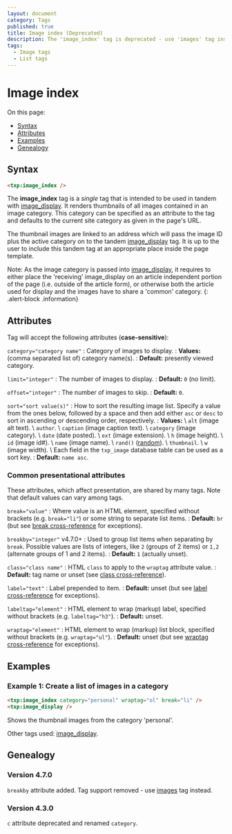 ```yaml
---
layout: document
category: Tags
published: true
title: Image index (Deprecated)
description: The 'image_index' tag is deprecated - use 'images' tag instead.
tags:
  - Image tags
  - List tags
---
```


# Image index

On this page:

* [Syntax](#syntax)
* [Attributes](#attributes)
* [Examples](#examples)
* [Genealogy](#genealogy)

## Syntax

~~~ html
<txp:image_index />
~~~

The **image_index** tag is a *single* tag that is intended to be used in tandem with [image_display](image_display). It renders thumbnails of all images contained in an image category. This category can be specified as an attribute to the tag and defaults to the current site category as given in the page's URL.

The thumbnail images are linked to an address which will pass the image ID plus the active category on to the tandem [image_display](image_display) tag. It is up to the user to include this tandem tag at an appropriate place inside the page template.

Note: As the image category is passed into [image_display](image_display), it requires to either place the 'receiving' image_display on an article independent portion of the page (i.e. outside of the article form), or otherwise both the article used for display and the images have to share a 'common' category.
{: .alert-block .information}

## Attributes

Tag will accept the following attributes (**case-sensitive**):

`category="category name"`
: Category of images to display.
: **Values:** (comma separated list of) category name(s).
: **Default:** presently viewed category.

`limit="integer"`
: The number of images to display.
: **Default:** `0` (no limit).

`offset="integer"`
: The number of images to skip.
: **Default:** `0`.

`sort="sort value(s)"`
: How to sort the resulting image list. Specify a value from the ones below, followed by a space and then add either `asc` or `desc` to sort in ascending or descending order, respectively.
: **Values:** \\
`alt` (image alt text). \\
`author`. \\
`caption` (image caption text). \\
`category` (image category). \\
`date` (date posted). \\
`ext` (image extension). \\
`h` (image height). \\
`id` (image id#). \\
`name` (image name). \\
`rand()` ([random](https://dev.mysql.com/doc/refman/5.7/en/mathematical-functions.html#function_rand)). \\
`thumbnail`. \\
`w` (image width). \\
Each field in the `txp_image` database table can be used as a sort key.
: **Default:** `name asc`.

### Common presentational attributes

These attributes, which affect presentation, are shared by many tags. Note that default values can vary among tags.

`break="value"`
: Where value is an HTML element, specified without brackets (e.g. `break="li"`) or some string to separate list items.
: **Default:** `br` (but see [break cross-reference](https://docs.textpattern.io/tags/tag-attributes-cross-reference#break) for exceptions).

`breakby="integer"` <span class="footnote warning">v4.7.0+</span>
: Used to group list items when separating by `break`. Possible values are lists of integers, like `2` (groups of 2 items) or `1,2` (alternate groups of 1 and 2 items).
: **Default:** `1` (actually unset).

`class="class name"`
: HTML `class` to apply to the `wraptag` attribute value.
: **Default:** tag name or unset (see [class cross-reference](https://docs.textpattern.io/tags/tag-attributes-cross-reference#class)).

`label="text"`
: Label prepended to item.
: **Default:** unset (but see [label cross-reference](https://docs.textpattern.io/tags/tag-attributes-cross-reference#label) for exceptions).

`labeltag="element"`
: HTML element to wrap (markup) label, specified without brackets (e.g. `labeltag="h3"`).
: **Default:** unset.

`wraptag="element"`
: HTML element to wrap (markup) list block, specified without brackets (e.g. `wraptag="ul"`).
: **Default:** unset (but see [wraptag cross-reference](https://docs.textpattern.io/tags/tag-attributes-cross-reference#wraptag) for exceptions).

## Examples

### Example 1: Create a list of images in a category

~~~ html
<txp:image_index category="personal" wraptag="ol" break="li" />
<txp:image_display />
~~~

Shows the thumbnail images from the category 'personal'.

Other tags used: [image_display](image_display).

## Genealogy

### Version 4.7.0

`breakby` attribute added.
Tag support removed - use [images](images) tag instead.

### Version 4.3.0

`c` attribute deprecated and renamed `category`.
